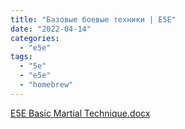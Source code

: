 ```yaml
---
title: "Базовые боевые техники | E5E"
date: "2022-04-14"
categories: 
  - "e5e"
tags: 
  - "5e"
  - "e5e"
  - "homebrew"
---
```


[E5E Basic Martial Technique.docx](https://1drv.ms/w/s!Atcrhwwo1lBA19FYJW0gtKusfHNydg?e=eTYOAT)
